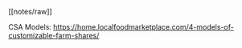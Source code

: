 [[notes/raw]]

CSA Models: https://home.localfoodmarketplace.com/4-models-of-customizable-farm-shares/
